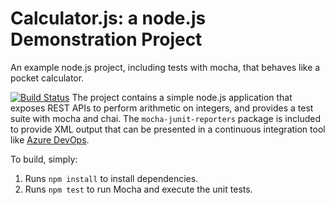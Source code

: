 Calculator.js: a node.js Demonstration Project
==============================================
An example node.js project, including tests with mocha, that behaves like
a pocket calculator.

[![Build Status](https://dev.azure.com/devopsaz400temp0530/Integrating%20External%20Source%20Control%20with%20Azure%20Pipelines2/_apis/build/status/devopsaz400temp.calculator?branchName=master)](https://dev.azure.com/devopsaz400temp0530/Integrating%20External%20Source%20Control%20with%20Azure%20Pipelines2/_build/latest?definitionId=7&branchName=master)
The project contains a simple node.js application that exposes REST APIs
to perform arithmetic on integers, and provides a test suite with mocha
and chai.  The `mocha-junit-reporters` package is included to provide XML
output that can be presented in a continuous integration tool like
[Azure DevOps](https://azure.com/devops).

To build, simply:

1. Runs `npm install` to install dependencies.
2. Runs `npm test` to run Mocha and execute the unit tests.

